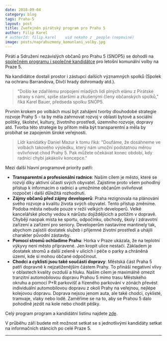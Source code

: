 ```yaml
---
date: 2018-09-04
category: blog
tags: Praha-5
layout: post
title: Zveřejněn pirátský program pro Prahu 5
author: Filip Karel
# authorId: filip.karel    uid nekoho z _people (nepoviné)
image: posts/naprahuzmeny_komunlani_volby.jpg
---
```


Piráti a Sdružení nezávislých občanů pro Prahu 5 (SNOP5) se dohodli na [společném programu i společné kandidátce](https://praha5.pirati.cz/komunalni-volby/) pro letošní komunální volby na Praze 5.

Na kandidátce dostali prostor i zástupci dalších významných spolků (Spolek na ochranu Barrandova, Dívčí hrady dohromady atd.).

> "Došlo ke zdařilému propojení mladých lidí plných elánu z Pirátské strany s námi, spíše staršími a zkušenými členy občanských spolků," říká Karel Bauer, předseda spolku SNOP5.

Prvním krokem po volbách musí být zahájení tvorby dlouhodobé strategie rozvoje Prahy 5 - ta by měla zahrnovat rozvoj v oblasti bytové a sociální politiky, školství, kultury, životního prostředí, územního rozvoje, dopravy atd. Tvorba této strategie by přitom měla být transparentní a měla by probíhat se zapojením široké veřejnosti.

> Lídr kanidátky Daniel Mazur k tomu říká: "Doufáme, že dosáhneme ve volbách takového výsledku, který nám umožní podstatnou měrou ovlivňovat chod Prahy 5. Pak můžete očekávat konec období, kdy radnici chybí jakákoliv koncepce."

Mezi další hlavní programové priority patří:
* **Transparentní a profesionální radnice**: Naším cílem je město, které se rozvíjí díky aktivní účasti svých obyvatel. Zajistíme proto všem pohodlný přístup k informacím o radnici a umožníme občanům ovlivňovat rozpočet i další důležitá rozhodnutí. 
* **Zájmy občanů před zájmy developerů**: Praha rezignovala na plánování svého rozvoje a kvalitu života svých obyvatel. Tento přístup změníme. Podoba města nebude pouze v režii velkých developerů. Velké kancelářské plochy vedou k nárůstu dojíždějících a potížím v dopravě. Chybějí naopak místa ke sportu, odpočinku, obchody, školy i zdravotní zařízení a zařízení pro seniory. Developerům nastavíme mantinely tak, abychom zajistili dostatek služeb i příjemné životní prostředí a uhájili charakter původní zástavby.
* **Pomocí stromů ochladíme Prahu**: Horka v Praze ukázala, že na teplotní výkyvy není město připravené. Jen kropit ulice nestačí. Základem je dostatek stromů a další zeleně v ulicích i péče o parky a chráněná území, kde si mohou občané odpočinout. 
* **Chodci a cyklisti jsou také součástí dopravy**: Městská část Praha 5 patří dopravně k nejzatíženějším částem Prahy. To přináší negativní vlivy v oblastech kvality ovzduší a hluku. Naším cílem je maximálně omezit tranzitní automobilovou dopravu Prahou 5 mimo trasu Městského okruhu a pomocí P+R parkovišť a řízeného parkování v zónách převést individuální automobilovou dopravu z okolí Prahy na veřejnou, nejlépe kolejovou dopravu. Doprava nejsou jenom auta, ale také chodci, cyklisté, tramvaje, vlaky nebo lodě. Zaměříme se na to, aby se Prahou 5 dalo pohodlně jezdit na kole nebo chodit pěšky.

Celý program program a kandidátní listinu najdete [zde](https://praha5.pirati.cz/komunalni-volby/).

V průběhu září budete mít možnost setkat se s jednotlivými kandidáty setkat na informačních stáncích po celé Praze 5.

- - -
